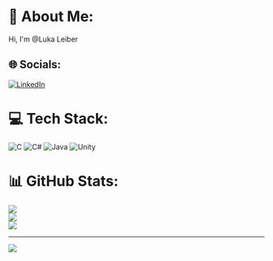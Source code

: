 # 💫 About Me:
Hi, I'm @Luka Leiber


## 🌐 Socials:
[![LinkedIn](https://img.shields.io/badge/LinkedIn-%230077B5.svg?logo=linkedin&logoColor=white)](https://linkedin.com/in/luka-leiber-69743433a) 

# 💻 Tech Stack:
![C](https://img.shields.io/badge/c-%2300599C.svg?style=for-the-badge&logo=c&logoColor=white) ![C#](https://img.shields.io/badge/c%23-%23239120.svg?style=for-the-badge&logo=csharp&logoColor=white) ![Java](https://img.shields.io/badge/java-%23ED8B00.svg?style=for-the-badge&logo=openjdk&logoColor=white) ![Unity](https://img.shields.io/badge/unity-%23000000.svg?style=for-the-badge&logo=unity&logoColor=white)
# 📊 GitHub Stats:
![](https://github-readme-stats.vercel.app/api?username=LukaLeiber&theme=dark&hide_border=false&include_all_commits=false&count_private=false)<br/>
![](https://github-readme-streak-stats.herokuapp.com/?user=LukaLeiber&theme=dark&hide_border=false)<br/>
![](https://github-readme-stats.vercel.app/api/top-langs/?username=LukaLeiber&theme=dark&hide_border=false&include_all_commits=false&count_private=false&layout=compact)

---
[![](https://visitcount.itsvg.in/api?id=LukaLeiber&icon=0&color=0)](https://visitcount.itsvg.in)

<!-- Proudly created with GPRM ( https://gprm.itsvg.in ) -->

<!---
LukaLeiber/LukaLeiber is a ✨ special ✨ repository because its `README.md` (this file) appears on your GitHub profile.
You can click the Preview link to take a look at your changes.
--->
